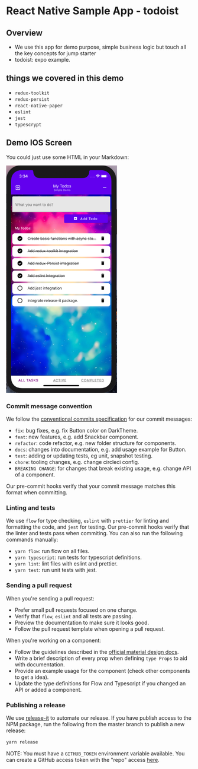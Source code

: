 # React Native Sample App - todoist

## Overview

- We use this app for demo purpose, simple business logic but touch all the key concepts for jump starter
- todoist: expo example. 

## things we covered in this demo

- `redux-toolkit`
- `redux-persist`
- `react-native-paper`
- `eslint`
- `jest`
- `typescrypt`

## Demo IOS Screen

You could just use some HTML in your Markdown:

<img src="./todoist/docs/images/sample.png" alt="drawing" width="300"/>

### Commit message convention

We follow the [conventional commits specification](https://www.conventionalcommits.org/en) for our commit messages:

- `fix`: bug fixes, e.g. fix Button color on DarkTheme.
- `feat`: new features, e.g. add Snackbar component.
- `refactor`: code refactor, e.g. new folder structure for components.
- `docs`: changes into documentation, e.g. add usage example for Button.
- `test`: adding or updating tests, eg unit, snapshot testing.
- `chore`: tooling changes, e.g. change circleci config.
- `BREAKING CHANGE`: for changes that break existing usage, e.g. change API of a component.

Our pre-commit hooks verify that your commit message matches this format when committing.

### Linting and tests

We use `flow` for type checking, `eslint` with `prettier` for linting and formatting the code, and `jest` for testing. Our pre-commit hooks verify that the linter and tests pass when commiting. You can also run the following commands manually:

- `yarn flow`: run flow on all files.
- `yarn typescript`: run tests for typescript definitions.
- `yarn lint`: lint files with eslint and prettier.
- `yarn test`: run unit tests with jest.

### Sending a pull request

When you're sending a pull request:

- Prefer small pull requests focused on one change.
- Verify that `flow`, `eslint` and all tests are passing.
- Preview the documentation to make sure it looks good.
- Follow the pull request template when opening a pull request.

When you're working on a component:

- Follow the guidelines described in the [official material design docs](https://material.io/guidelines/).
- Write a brief description of every prop when defining `type Props` to aid with documentation.
- Provide an example usage for the component (check other components to get a idea).
- Update the type definitions for Flow and Typescript if you changed an API or added a component.

### Publishing a release

We use [release-it](https://github.com/webpro/release-it) to automate our release. If you have publish access to the NPM package, run the following from the master branch to publish a new release:

```sh
yarn release
```

NOTE: You must have a `GITHUB_TOKEN` environment variable available. You can create a GitHub access token with the "repo" access [here](https://github.com/settings/tokens).
